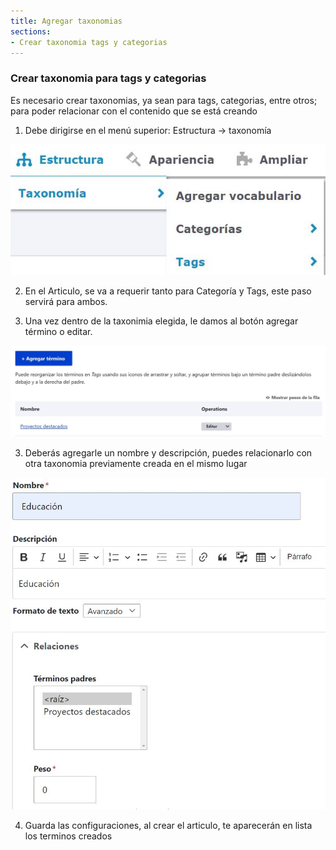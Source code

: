 ```yaml
---
title: Agregar taxonomias
sections:
- Crear taxonomia tags y categorias
---
```


### Crear taxonomia para tags y categorias

Es necesario crear taxonomias, ya sean para tags, categorias, entre otros; para poder relacionar con el contenido que se está creando

1. Debe dirigirse en el menú superior: Estructura → taxonomía
<a href="assets/images/articulo/taxonomia/1.jpg" data-magnify="gallery" class="col-sm-12">
    <img src="assets/images/articulo/taxonomia/1.jpg" alt="taxonomias" class="col-sm-8" />
</a>

2. En el Articulo, se va a requerir tanto para Categoría y Tags, este paso servirá para ambos.

3. Una vez dentro de la taxonimia elegida, le damos al botón agregar término o editar.
<a href="assets/images/articulo/taxonomia/2.jpg" data-magnify="gallery" class="col-sm-12">
    <img src="assets/images/articulo/taxonomia/2.jpg" alt="editar taxonomias" class="col-sm-8" />
</a>

3. Deberás agregarle un nombre y descripción, puedes relacionarlo con otra taxonomia previamente creada en el mismo lugar
<a href="assets/images/articulo/taxonomia/3.jpg" data-magnify="gallery" class="col-sm-12">
    <img src="assets/images/articulo/taxonomia/3.jpg" alt="editar taxonomias" class="col-sm-8" />
</a>

4. Guarda las configuraciones, al crear el articulo, te aparecerán en lista los terminos creados

